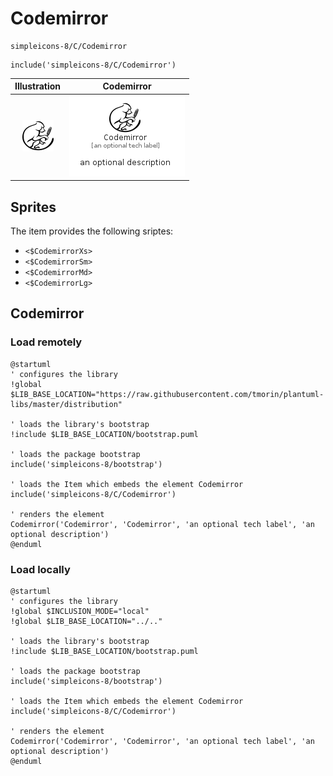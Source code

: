 # Codemirror


```text
simpleicons-8/C/Codemirror
```

```text
include('simpleicons-8/C/Codemirror')
```



| Illustration | Codemirror |
| :---: | :---: |
| ![illustration for Illustration](../../simpleicons-8/C/Codemirror.png) | ![illustration for Codemirror](../../simpleicons-8/C/Codemirror.Local.png) |



## Sprites
The item provides the following sriptes:

- `<$CodemirrorXs>`
- `<$CodemirrorSm>`
- `<$CodemirrorMd>`
- `<$CodemirrorLg>`





## Codemirror

### Load remotely
```plantuml
@startuml
' configures the library
!global $LIB_BASE_LOCATION="https://raw.githubusercontent.com/tmorin/plantuml-libs/master/distribution"

' loads the library's bootstrap
!include $LIB_BASE_LOCATION/bootstrap.puml

' loads the package bootstrap
include('simpleicons-8/bootstrap')

' loads the Item which embeds the element Codemirror
include('simpleicons-8/C/Codemirror')

' renders the element
Codemirror('Codemirror', 'Codemirror', 'an optional tech label', 'an optional description')
@enduml
```

### Load locally
```plantuml
@startuml
' configures the library
!global $INCLUSION_MODE="local"
!global $LIB_BASE_LOCATION="../.."

' loads the library's bootstrap
!include $LIB_BASE_LOCATION/bootstrap.puml

' loads the package bootstrap
include('simpleicons-8/bootstrap')

' loads the Item which embeds the element Codemirror
include('simpleicons-8/C/Codemirror')

' renders the element
Codemirror('Codemirror', 'Codemirror', 'an optional tech label', 'an optional description')
@enduml
```

